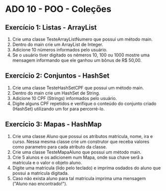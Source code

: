 # ADO 10 - POO - Coleções
## Exercício 1: Listas - ArrayList
1. Crie uma classe TesteArrayListNumero que possui um método main.
2. Dentro do main crie um ArrayList de Integer.
3. Adicione 10 nümeros informados pelo usuário.
4. Se o usuário tiver digitado os némeros 10, 100 ou 1000 mostre uma mensagem informando que ele ganhou um bônus de R$ 50,00.

## Exercício 2: Conjuntos - HashSet
1. Crie uma classe TesteHashSetCPF que possui um método main.
2. Dentro do main crie um HashSet de String.
3. Adicione 10 CPF (Strings) informados pelo usuário.
4. Digite alguns CPF repetidos e verifique o conteúdo do conjunto criado (HashSet) utilizando um for para percorré-lo.

## Exercício 3: Mapas - HashMap
1. Crie uma classe Aluno que possui os atributos matricula, nome, ira e curso. Nessa mesma classe crie um construtor que receba valores como parametro para cada atributo da classe.
2. Crie uma classe TesteMapaAluno que possui um método main.
3. Crie 5 alunos e os adicionem num Mapa, onde sua chave serå a matricula e o valor o objeto aluno.
4. Digite uma matricula (lido pelo teclado) e imprima osdados do aluno que possui a matricula digitada.
5. Caso näo exista aluno para tal matricula imprima uma
mensagem ("Aluno nao encontrado!").

